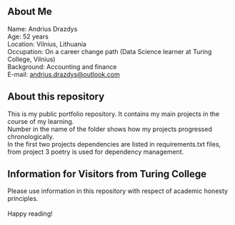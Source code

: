 ## About Me
Name: Andrius Drazdys<br>
Age: 52 years<br>
Location: Vilnius, Lithuania<br>
Occupation: On a career change path (Data Science learner at Turing College, Vilnius)<br>
Background: Accounting and finance<br>
E-mail: andrius.drazdys@outlook.com<br>

## About this repository
This is my public portfolio repository. It contains my main projects in the course of my learning.<br>
Number in the name of the folder shows how my projects progressed chronologically.<br>
In the first two projects dependencies are listed in requirements.txt files, from project 3 poetry is used for dependency management.<br>

## Information for Visitors from Turing College
Please use information in this repository with respect of academic honesty principles.<br>
<br>
Happy reading!<br>

